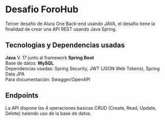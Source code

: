 # Desafio ForoHub

Tercer desafio de Alura One Back-end usando JAVA, el desafio tiene la finalidad de crear una API REST usando Java Spring.


## Tecnologias y Dependencias usadas

<strong>Java</strong> V. 17 junto al framework <strong>Spring Boot</strong><br>
Base de datos: <strong>MySQL </strong><br>
Dependencias usadas: Spring Security, JWT (JSON Web Tokens), Spring Data JPA<br>
Para documentación: Swagger/OpenAPI

## Endpoints

La API dispone las 4 operaciones basicas CRUD (Create, Read, Update, Delete) haiendo uso de la base de datos.
